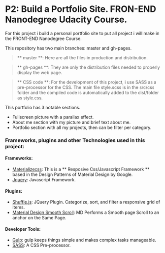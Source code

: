 # P2: Build a Portfolio Site. FRON-END Nanodegree Udacity Course.

For this project i build a personal portfolio site to put all project i will make in the FRONT-END Nanodegree Course.

This repository has two main branches: master and gh-pages.

> ** master **: Here are all the files in production and distribution.

> ** gh-pages **: They are only the distribution files needed to properly display the web page.

> ** CSS code **: For the development of this project, i use SASS as a pre-processor for the CSS. The main file style.scss is in the src/css folder and the compiled code is automatically added to the dist/folder as style.css.

This portfolio has 3 notable sections.

* Fullscreen picture with a parallax effect.
* About me section with my picture and brief text about me.
* Portfolio section with all my projects, then can be filter per category.

### Frameworks, plugins and other Technologies used in this project:

#### Frameworks:

* [Materializecss](http://materializecss.com/getting-started.html): This is a ** Resposive Css/Javascript Framework ** based in the Design Patterns of Material Design by Google.
* [Jquery](https://jquery.com/): Javascript Framework.

#### Plugins:

* [Shuffle.js](https://github.com/Vestride/Shuffle): JQuery Plugin. Categorize, sort, and filter a responsive grid of items.
* [Material Design Smooth Scroll](http://www.mirchu.net/material-design-smooth-scroll/): MD Performs a Smooth page Scroll to an anchor on the Same Page.

#### Developer Tools:

* [Gulp](http://gulpjs.com/): gulp keeps things simple and makes complex tasks manageable.
* [SASS](http://sass-lang.com/): A CSS Pre-processor.
